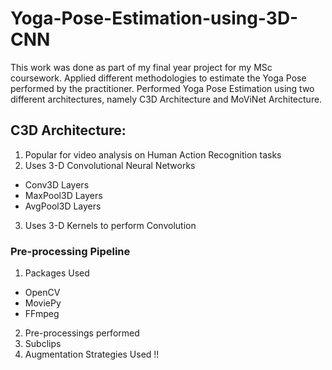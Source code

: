 # Yoga-Pose-Estimation-using-3D-CNN
This work was done as part of my final year project for my MSc coursework.
Applied different methodologies to estimate the Yoga Pose performed by the practitioner.
Performed Yoga Pose Estimation using two different architectures, namely C3D Architecture and MoViNet Architecture.

## C3D Architecture:
1. Popular for video analysis on Human Action Recognition tasks
2. Uses 3-D Convolutional Neural Networks
  * Conv3D Layers
  * MaxPool3D Layers
  * AvgPool3D Layers
3. Uses 3-D Kernels to perform Convolution

### Pre-processing Pipeline
1. Packages Used
  * OpenCV
  * MoviePy
  * FFmpeg
2. Pre-processings performed
3. Subclips
4. Augmentation Strategies Used !!

